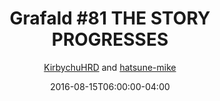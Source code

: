 ---
title: "Grafald #81 THE STORY PROGRESSES"
type: "image"
date: 2016-08-15T06:00:00-04:00
draft: false
categories: ["Grafald"]
image_path: "../img/2016/81.png"
alt_text: ""
is_subpage: true
author: "[KirbychuHRD](https://cohost.org/KirbychuHRD) and [hatsune-mike](https://cohost.org/hatsune-mike)"
---